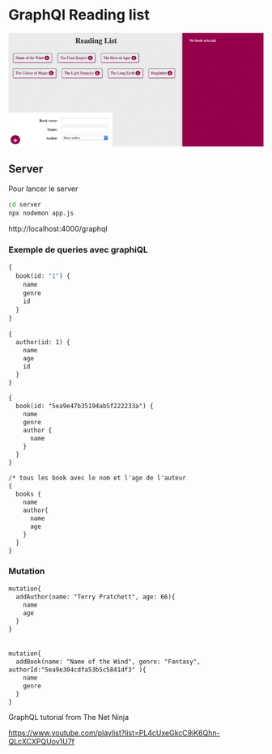 # GraphQl Reading list

![Gif demo](demo/demo.gif)

## Server

Pour lancer le server

```bash
cd server
npx nodemon app.js
```

http://localhost:4000/graphql

### Exemple de queries avec graphiQL

```graphql
{
  book(id: "1") {
    name
    genre
    id
  }
}
```

```
{
  author(id: 1) {
    name
    age
    id
  }
}
```

```
{
  book(id: "5ea9e47b35194ab5f222233a") {
    name
    genre
    author {
      name
    }
  }
}
```

```
/* tous les book avec le nom et l'age de l'auteur
{
  books {
    name
    author{
      name
      age
    }
  }
}
```

### Mutation

```
mutation{
  addAuthor(name: "Terry Pratchett", age: 66){
    name
    age
  }
}


mutation{
  addBook(name: "Name of the Wind", genre: "Fantasy", authorId:"5ea9e304cdfa53b5c5841df3" ){
    name
    genre
  }
}
```

GraphQL tutorial from The Net Ninja

https://www.youtube.com/playlist?list=PL4cUxeGkcC9iK6Qhn-QLcXCXPQUov1U7f
